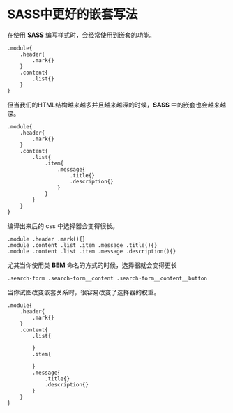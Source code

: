 # SASS中更好的嵌套写法

在使用 **SASS** 编写样式时，会经常使用到嵌套的功能。

```
.module{
	.header{
		.mark{}
	}
	.content{
		.list{}
	}
}
```

但当我们的HTML结构越来越多并且越来越深的时候，**SASS** 中的嵌套也会越来越深。
```
.module{
	.header{
		.mark{}
	}
	.content{
		.list{
			.item{
				.message{
					.title{}
					.description{}
				}
			}
		}
	}
}
```

编译出来后的 css 中选择器会变得很长。
```
.module .header .mark(){}
.module .content .list .item .message .title(){}
.module .content .list .item .message .description(){}
```

尤其当你使用类 **BEM** 命名的方式的时候，选择器就会变得更长
```
.search-form .search-form__content .search-form__content__button
```

当你试图改变嵌套关系时，很容易改变了选择器的权重。
```
.module{
	.header{
		.mark{}
	}
	.content{
		.list{
			
		}
		.item{

		}
		.message{
			.title{}
			.description{}
		}
	}
}
```


